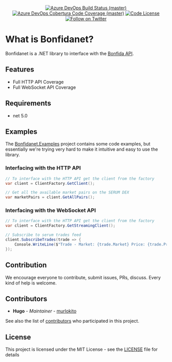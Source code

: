
<p align="center">
    <a href="https://dev.azure.com/bmresearch/bonfidanet/_build/latest?definitionId=4&branchName=refs%2Fpull%2F7%2Fmerge">
        <img src="https://img.shields.io/azure-devops/build/bmresearch/bonfidanet/4/master?style=flat-square"
            alt="Azure DevOps Build Status (master)" ></a>
    <a href="https://img.shields.io/azure-devops/coverage/bmresearch/bonfidanet/4/master">
        <img src="https://img.shields.io/azure-devops/coverage/bmresearch/bonfidanet/4/master?style=flat-square"
            alt="Azure DevOps Cobertura Code Coverage (master)"></a>
    <a href="https://github.com/bmresearch/Bonfidanet/blob/master/LICENSE">
        <img src="https://img.shields.io/github/license/bmresearch/Bonfidanet?style=flat-square" 
            alt="Code License"></a>
    <br>
    <a href="https://twitter.com/intent/follow?screen_name=blockmountainio">
        <img src="https://img.shields.io/twitter/follow/blockmountainio?style=flat-square&logo=twitter"
            alt="Follow on Twitter"></a>
</p>

# What is Bonfidanet?

Bonfidanet is a .NET library to interface with the [Bonfida API](https://docs.bonfida.com/).

## Features
- Full HTTP API Coverage
- Full WebSocket API Coverage

## Requirements
- net 5.0

## Examples

The [Bonfidanet.Examples](https://github.com/bmresearch/Bonfidanet/src/Bonfida.Examples/) project contains some code examples, but essentially we're trying very hard to
make it intuitive and easy to use the library.

### Interfacing with the HTTP API

```c#
// To interface with the HTTP API get the client from the factory
var client = ClientFactory.GetClient();

// Get all the available market pairs on the SERUM DEX
var marketPairs = client.GetAllPairs();
``` 

### Interfacing with the WebSocket API

```c#
// To interface with the HTTP API get the client from the factory
var client = ClientFactory.GetStreamingClient();

// Subscribe to serum trades feed
client.SubscribeTrades(trade => {
    Console.WriteLine($"Trade - Market: {trade.Market} Price: {trade.Price} Size: {trade.Size}");
});
``` 



## Contribution

We encourage everyone to contribute, submit issues, PRs, discuss. Every kind of help is welcome.

## Contributors

* **Hugo** - *Maintainer* - [murlokito](https://github.com/murlokito)

See also the list of [contributors](https://github.com/bmresearch/Bonfidanet/contributors) who participated in this project.

## License

This project is licensed under the MIT License - see the [LICENSE](https://github.com/bmresearch/Bonfidanet/blob/master/LICENSE) file for details
